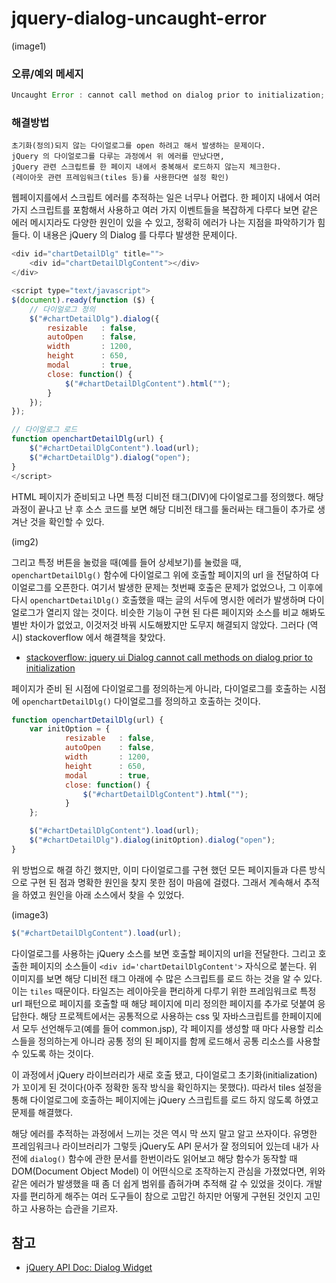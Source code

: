 # jquery-dialog-uncaught-error



(image1)



### 오류/예외 메세지

``` js
Uncaught Error : cannot call method on dialog prior to initialization; attempted to call method 'open'
```



### 해결방법

```
초기화(정의)되지 않는 다이얼로그를 open 하려고 해서 발생하는 문제이다.
jQuery 의 다이얼로그를 다루는 과정에서 위 에러를 만났다면, 
jQuery 관련 스크립트를 한 페이지 내에서 중복해서 로드하지 않는지 체크한다.
(레이아웃 관련 프레임워크(tiles 등)를 사용한다면 설정 확인)
```

웹페이지를에서 스크립트 에러를 추적하는 일은 너무나 어렵다. 한 페이지 내에서 여러 가지 스크립트를 포함해서 사용하고 여러 가지 이벤트들을 복잡하게 다루다 보면 같은 에러 메시지라도 다양한 원인이 있을 수 있고, 정확히 에러가 나는 지점을 파악하기가 힘들다. 이 내용은 jQuery 의 Dialog 를 다루다 발생한 문제이다.

```js
<div id="chartDetailDlg" title="">
    <div id="chartDetailDlgContent"></div>
</div>

<script type="text/javascript">
$(document).ready(function ($) { 
    // 다이얼로그 정의
    $("#chartDetailDlg").dialog({
        resizable   : false,
        autoOpen    : false,
        width       : 1200,
        height      : 650,
        modal       : true,
        close: function() {
            $("#chartDetailDlgContent").html("");
        }
    });
}); 

// 다이얼로그 로드
function openchartDetailDlg(url) {
    $("#chartDetailDlgContent").load(url);
    $("#chartDetailDlg").dialog("open");
}
</script>
```

HTML 페이지가 준비되고 나면 특정 디비전 태그(DIV)에 다이얼로그를 정의했다. 해당 과정이 끝나고 난 후 소스 코드를 보면 해당 디비전 태그를 둘러싸는 태그들이 추가로 생겨난 것을 확인할 수 있다.



(img2)



그리고 특정 버튼을 눌렀을 때(예를 들어 상세보기)를 눌렀을 때, `openchartDetailDlg()` 함수에 다이얼로그 위에 호출할 페이지의 url 을 전달하여 다이얼로그를 오픈한다. 여기서 발생한 문제는 첫번째 호출은 문제가 없었으나, 그 이후에 다시 `openchartDetailDlg()` 호출했을 때는 글의 서두에 명시한 에러가 발생하며 다이얼로그가 열리지 않는 것이다. 비슷한 기능이 구현 된 다른 페이지와 소스를 비교 해봐도 별반 차이가 없었고, 이것저것 바꿔 시도해봤지만 도무지 해결되지 않았다. 그러다 (역시) stackoverflow 에서 해결책을 찾았다.

- [stackoverflow: jquery ui Dialog cannot call methods on dialog prior to initialization](http://stackoverflow.com/questions/13520139/jquery-ui-dialog-cannot-call-methods-on-dialog-prior-to-initialization)

페이지가 준비 된 시점에 다이얼로그를 정의하는게 아니라, 다이얼로그를 호출하는 시점에 `openchartDetailDlg()` 다이얼로그를 정의하고 호출하는 것이다.

```js
function openchartDetailDlg(url) {
    var initOption = {
            resizable   : false,
            autoOpen    : false,
            width       : 1200,
            height      : 650,
            modal       : true,
            close: function() {
                $("#chartDetailDlgContent").html("");
            }
    };

    $("#chartDetailDlgContent").load(url);
    $("#chartDetailDlg").dialog(initOption).dialog("open");
}
```

위 방법으로 해결 하긴 했지만, 이미 다이얼로그를 구현 했던 모든 페이지들과 다른 방식으로 구현 된 점과 명확한 원인을 찾지 못한 점이 마음에 걸렸다. 그래서 계속해서 추적을 하였고 원인을 아래 소스에서 찾을 수 있었다.

(image3)

```js
$("#chartDetailDlgContent").load(url);
```

다이얼로그를 사용하는 jQuery 소스를 보면 호출할 페이지의 url을 전달한다. 그리고 호출한 페이지의 소스들이 `<div id='chartDetailDlgContent'>` 자식으로 붙는다. 위 이미지를 보면 해당 디비전 태그 아래에 수 많은 스크립트를 로드 하는 것을 알 수 있다. 이는 `tiles` 때문이다. 타일즈는 레이아웃을 편리하게 다루기 위한 프레임워크로 특정 url 패턴으로 페이지를 호출할 때 해당 페이지에 미리 정의한 페이지를 추가로 덧붙여 응답한다. 
해당 프로젝트에서는 공통적으로 사용하는 css 및 자바스크립트를 한페이지에서 모두 선언해두고(예를 들어  common.jsp), 각 페이지를 생성할 때 마다 사용할 리소스들을 정의하는게 아니라 공통 정의 된 페이지를 함께 로드해서 공통 리소스를 사용할 수 있도록 하는 것이다.

이 과정에서 jQuery 라이브러리가 새로 호출 됐고, 다이얼로그 초기화(initialization) 가 꼬이게 된 것이다(아주 정확한 동작 방식을 확인하지는 못했다). 따라서 tiles 설정을 통해 다이얼로그에 호출하는 페이지에는 jQuery 스크립트를 로드 하지 않도록 하였고 문제를 해결했다.

해당 에러를 추적하는 과정에서 느끼는 것은 역시 막 쓰지 말고 알고 쓰자이다. 유명한 프레임워크나 라이브러리가 그렇듯 jQuery도 API 문서가 잘 정의되어 있는데 내가 사전에 `dialog()` 함수에 관한 문서를 한번이라도 읽어보고 해당 함수가 동작할 때 DOM(Document Object Model) 이 어떤식으로 조작하는지 관심을 가졌었다면, 위와 같은 에러가 발생했을 때 좀 더 쉽게 범위를 좁혀가며 추적해 갈 수 있었을 것이다. 개발자를 편리하게 해주는 여러 도구들이 참으로 고맙긴 하지만 어떻게 구현된 것인지 고민하고 사용하는 습관을 기르자.

## 참고
- [jQuery API Doc: Dialog Widget](https://api.jqueryui.com/dialog/)

